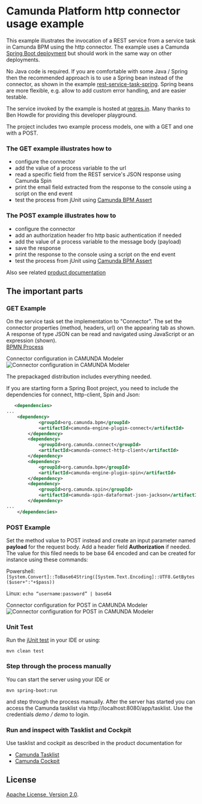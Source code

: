 # Camunda Platform http connector usage example  

This example illustrates the invocation of a REST service from a service task in Camunda BPM using the http connector.
The example uses a Camunda [Spring Boot deployment](https://docs.camunda.org/manual/latest/user-guide/spring-boot-integration/) but should work in the same way on other deployments.
 
No Java code is required. If you are comfortable with some Java / Spring then the recommended approach is to use a Spring bean instead of the connector, 
as shown in the example [rest-service-task-spring](https://github.com/camunda-consulting/code/tree/master/snippets/rest-service-task-spring).
Spring beans are more flexible, e.g. allow to add custom error handling, and are easier testable.

The service invoked by the example is hosted at [reqres.in](https://reqres.in/). Many thanks to Ben Howdle for providing this developer playground.

The project includes two example process models, one with a GET and one with a POST.

### The GET example illustrates how to 
- configure the connector
- add the value of a process variable to the url
- read a specific field from the REST service's  JSON response using Camunda Spin
- print the email field extracted from the response to the console using a script on the end event
- test the process from jUnit using [Camunda BPM Assert](https://docs.camunda.org/manual/latest/user-guide/testing/#camunda-assertions)


### The POST  example illustrates how to
- configure the connector
- add an authorization header fro http basic authentication if needed
- add the value of a process variable to the message body (payload)
- save the response
- print the response to the console using a script on the end event
- test the process from jUnit using [Camunda BPM Assert](https://docs.camunda.org/manual/latest/user-guide/testing/#camunda-assertions)


Also see related [product documentation](https://docs.camunda.org/manual/latest/reference/connect/http-connector/)

## The important parts

### GET Example

On the service task set the implementation to "Connector". The set the connector properties (method, headers, url) on the appearing tab as shown.
A response of type JSON can be read and navigated using JavaScript or an expression (shown).   
[BPMN Process](src/main/resources/httpConnector.bpmn)

Connector configuration in CAMUNDA Modeler
![Connector configuration in CAMUNDA Modeler](resources/images/process.png)

The prepackaged distribution includes everything needed. 

If you are starting form a Spring Boot project, you need to include the dependencies for connect, http-client, Spin and Json: 
```xml
   <dependencies>
...
    <dependency>
            <groupId>org.camunda.bpm</groupId>
            <artifactId>camunda-engine-plugin-connect</artifactId>
        </dependency>
        <dependency>
            <groupId>org.camunda.connect</groupId>
            <artifactId>camunda-connect-http-client</artifactId>
        </dependency>
        <dependency>
            <groupId>org.camunda.bpm</groupId>
            <artifactId>camunda-engine-plugin-spin</artifactId>
        </dependency>
        <dependency>
            <groupId>org.camunda.spin</groupId>
            <artifactId>camunda-spin-dataformat-json-jackson</artifactId>
        </dependency>
...
    </dependencies>
```

### POST Example

Set the method value to POST instead and create an input parameter named  **payload** for the request body.
Add a header field **Authorization** if needed. The value for this filed needs to be base 64 encoded and can be created for instance using these commands:

Powershell: ```[System.Convert]::ToBase64String([System.Text.Encoding]::UTF8.GetBytes($user+":"+$pass))```  

Linux: ```echo “username:password” | base64```


Connector configuration for POST in CAMUNDA Modeler
![Connector configuration for POST in CAMUNDA Modeler](resources/images/POSTConfig.png)


### Unit Test
Run the [jUnit test](src/test/java/processtest/ProcessUnitTest.java) in your IDE or using:
```
mvn clean test
```

### Step through the process manually 
You can start the server using your IDE or 
```
mvn spring-boot:run
```
and step through the process manually. After the server has started you can access the Camunda tasklist via http://localhost:8080/app/tasklist.
Use the credentials *demo / demo* to login.


### Run and inspect with Tasklist and Cockpit
Use tasklist and cockpit as described in the product documentation for
- [Camunda Tasklist](https://docs.camunda.org/manual/latest/webapps/tasklist)
- [Camunda Cockpit](https://docs.camunda.org/manual/latest/webapps/cockpit)


## License
[Apache License, Version 2.0](http://www.apache.org/licenses/LICENSE-2.0).
